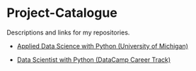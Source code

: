 # Project-Catalogue

Descriptions and links for my repositories. 

- [Applied Data Science with Python (University of Michigan)](https://github.com/iDataist/Project-Catalogue/blob/master/Applied%20Data%20Science%20with%20Python.md)

- [Data Scientist with Python (DataCamp Career Track)](https://github.com/iDataist/Project-Catalogue/blob/master/Data%20Scientist%20with%20Python.md)

